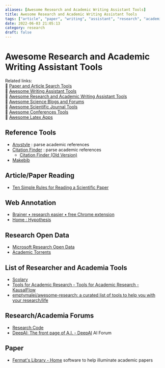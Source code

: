 ```yaml
---
aliases: [Awesome Research and Academic Writing Assistant Tools]
title: Awesome Research and Academic Writing Assistant Tools
tags: ["article", "paper", "writing", "assistant", "research", "academia"]
date: 2022-06-03 21:05:13
category: research
draft: false
---
```


# Awesome Research and Academic Writing Assistant Tools

Related links:  
🔗 [Paper and Article Search Tools](paper-search.md)  
🔗 [Awesome Writing Assistant Tools](/app/writing-assitant-app)  
🔗 [Awesome Research and Academic Writing Assistant Tools](paper-tool.md)  
🔗 [Awesome Science Blogs and Forums](/research/science-blog)  
🔗 [Awesome Scientific Journal Tools](../academia/journal-tool.md)  
🔗 [Awesome Conferences Tools](/research/conference-tool)  
🔗 [Awesome Latex Apps](latex-tool.md)  

## Reference Tools

- [Anystyle](https://anystyle.io/) : parse academic references
- [Citation Finder](https://citation-finder.now.sh/) : parse academic references
    - [Citation Finder (Old Version)](http://git.macropus.org/citation-finder/)
- [Makebib](http://www.snowelm.com/~t/doc/tips/makebib.perl.cgi)

## Article/Paper Reading

- [Ten Simple Rules for Reading a Scientific Paper](https://journals.plos.org/ploscompbiol/article?id=10.1371/journal.pcbi.1008032)

## Web Annotation

- [Brainer • research easier • free Chrome extension](https://brainer.app/)
- [Home : Hypothesis](https://web.hypothes.is/)

## Research Open Data

- [Microsoft Research Open Data](https://msropendata.com/)
- [Academic Torrents](https://academictorrents.com/)

## List of Researcher and Academia Tools

- [Scolary](https://scolary.com/)
- [Tools for Academic Research - Tools for Academic Research - KausalFlow](https://tools.kausalflow.com/)
- [emptymalei/awesome-research: a curated list of tools to help you with your research/life](https://github.com/emptymalei/awesome-research)

## Research/Academia Forums

- [Research Code](https://researchcode.com/)
- [DeepAI: The front page of A.I. - DeepAI](https://deepai.org/) AI Forum

## Paper

- [Fermat's Library - Home](https://fermatslibrary.com/) software to help illuminate academic papers
